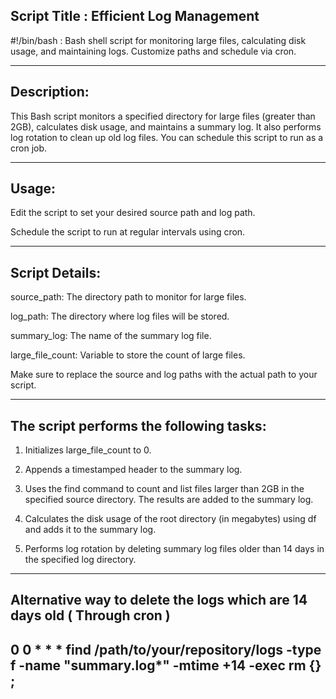 Script Title : Efficient Log Management 
---------------------------

#!/bin/bash : Bash shell script for monitoring large files, calculating disk usage, and maintaining logs. Customize paths and schedule via cron.

---------------------------


Description: 
----------------------------

This Bash script monitors a specified directory for large files (greater than 2GB), calculates disk usage, and maintains a summary log. It also performs log rotation to clean up old log files. You can schedule this script to run as a cron job.

----------------------------


Usage:
----------------------------

Edit the script to set your desired source path and log path.

Schedule the script to run at regular intervals using cron.

----------------------------


Script Details:
-----------------------------

source_path: The directory path to monitor for large files.

log_path: The directory where log files will be stored.

summary_log: The name of the summary log file.

large_file_count: Variable to store the count of large files.

Make sure to replace the source and log paths with the actual path to your script.

-----------------------------


The script performs the following tasks:
-----------------------------

1) Initializes large_file_count to 0.
 
3) Appends a timestamped header to the summary log.

5) Uses the find command to count and list files larger than 2GB in the specified source directory. The results are added to the summary log.
 
7) Calculates the disk usage of the root directory (in megabytes) using df and adds it to the summary log.
 
9) Performs log rotation by deleting summary log files older than 14 days in the specified log directory.
 -----------------------------


Alternative way to delete the logs which are 14 days old ( Through cron )
-----------------------------

0 0 * * * find /path/to/your/repository/logs -type f -name "summary.log*" -mtime +14 -exec rm {} \;
-----------------------------

